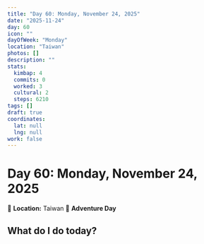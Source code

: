 ```yaml
---
title: "Day 60: Monday, November 24, 2025"
date: "2025-11-24"
day: 60
icon: ""
dayOfWeek: "Monday"
location: "Taiwan"
photos: []
description: ""
stats:
  kimbap: 4
  commits: 0
  worked: 3
  cultural: 2
  steps: 6210
tags: []
draft: true
coordinates:
  lat: null
  lng: null
work: false
---
```

# Day 60: Monday, November 24, 2025

📍 **Location:** Taiwan
🎒 **Adventure Day**

## What do I do today?


